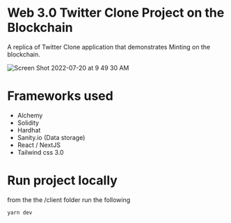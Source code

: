 # Web 3.0 Twitter Clone Project on the Blockchain

A replica of Twitter Clone application that demonstrates Minting on the blockchain.

![Screen Shot 2022-07-20 at 9 49 30 AM](https://user-images.githubusercontent.com/68557040/180038657-c6170290-c25e-4ff5-9ebd-20e626aa220a.png)

# Frameworks used
- Alchemy
- Solidity
- Hardhat
- Sanity.io (Data storage)
- React / NextJS
- Tailwind css 3.0

# Run project locally
from the the /client folder run the following
```
yarn dev
```

